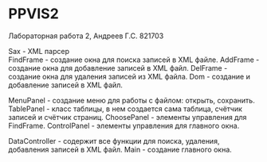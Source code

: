 # PPVIS2
Лабораторная работа 2, Андреев Г.С. 821703

Sax - XML парсер  
FindFrame - создание окна для поиска записей в XML файле. 
AddFrame - создание окна для добавление записей в XML файл. 
DelFrame - создание окна для удаления записей из XML файла. 
Dom - создание и добавление записей в XML файл. 

MenuPanel - создание меню для работы с файлом: открыть, сохранить. 
TablePanel - класс таблицы, в нем создается сама таблица, счётчик записей и счётчик страниц. 
ChoosePanel - элементы управления для FindFrame. 
ControlPanel - элементы управления для главного окна. 

DataController - содержит все функции для поиска, удаления, добавления записей в XML файл. 
Main - создание главного окна. 
